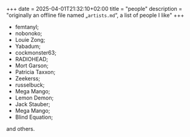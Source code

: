 +++
date = 2025-04-01T21:32:10+02:00
title = "people"
description = "originally an offline file named „`artists.md`“, a list of people I like"
+++

- femtanyl;
- nobonoko;
- Louie Zong;
- Yabadum;
- cockmonster63;
- RADIOHEAD;
- Mort Garson;
- Patricia Taxxon;
- Zeekerss;
- russelbuck;
- Mega Mango;
- Lemon Demon;
- Jack Stauber;
- Mega Mango;
- Blind Equation;

and others.
